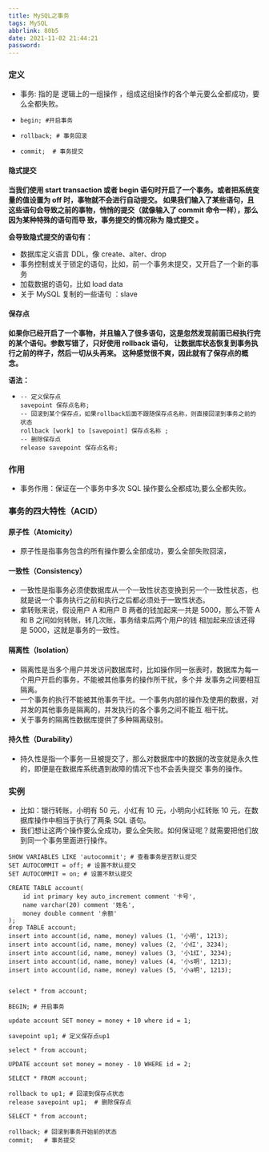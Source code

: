```yaml
---
title: MySQL之事务
tags: MySQL
abbrlink: 80b5
date: 2021-11-02 21:44:21
password:
---
```






### 定义





* 事务: 指的是 逻辑上的⼀组操作 ，组成这组操作的各个单元要么全都成功，要么全都失败。

* ~~~mysql
  begin; #开启事务
  ~~~

* ~~~mysql
  rollback; # 事务回滚
  ~~~

* ~~~mysql
  commit;  # 事务提交
  ~~~



#### 隐式提交



**当我们使⽤ start transaction 或者 begin 语句时开启了⼀个事务。或者把系统变量的值设置为 off 时，事物就不会进⾏⾃动提交。 如果我们输⼊了某些语句，且这些语句会导致之前的事物，悄悄的提交（就像输⼊了 commit 命令⼀样），那么因为某种特殊的语句⽽导 致，事务提交的情况称为 隐式提交 。**



**会导致隐式提交的语句有：**

* 数据库定义语⾔ DDL，像 create、alter、drop
* 事务控制或关于锁定的语句，⽐如，前⼀个事务未提交，⼜开启了⼀个新的事务
* 加载数据的语句，⽐如 load data 
* 关于 MySQL 复制的⼀些语句 ：slave





#### 保存点



**如果你已经开启了⼀个事物，并且输⼊了很多语句，这是忽然发现前⾯已经执⾏完的某个语句。参数写错了，只好使⽤ rollback 语句， 让数据库状态恢复到事务执⾏之前的样⼦，然后⼀切从头再来。 这种感觉很不爽，因此就有了保存点的概念。**



**语法：**

* ~~~mysql
  -- 定义保存点
  savepoint 保存点名称;
  -- 回滚到某个保存点，如果rollback后面不跟随保存点名称，则直接回滚到事务之前的状态
  rollback [work] to [savepoint] 保存点名称 ;
  -- 删除保存点
  release savepoint 保存点名称;
  
  ~~~



### 作用



* 事务作⽤：保证在⼀个事务中多次 SQL 操作要么全都成功,要么全都失败。



### 事务的四⼤特性（ACID）

#### 原子性（Atomicity）

* 原⼦性是指事务包含的所有操作要么全部成功，要么全部失败回滚，



#### ⼀致性（Consistency）

* ⼀致性是指事务必须使数据库从⼀个⼀致性状态变换到另⼀个⼀致性状态，也就是说⼀个事务执⾏之前和执⾏之后都必须处于⼀致性状态。
* 拿转账来说，假设⽤户 A 和⽤户 B 两者的钱加起来⼀共是 5000，那么不管 A 和 B 之间如何转账，转⼏次账，事务结束后两个⽤户的钱 相加起来应该还得是 5000，这就是事务的⼀致性。



#### 隔离性（Isolation）

* 隔离性是当多个⽤户并发访问数据库时，⽐如操作同⼀张表时，数据库为每⼀个⽤户开启的事务，不能被其他事务的操作所⼲扰，多个并 发事务之间要相互隔离。
*  ⼀个事务的执⾏不能被其他事务⼲扰。⼀个事务内部的操作及使⽤的数据，对并发的其他事务是隔离的，并发执⾏的各个事务之间不能互 相⼲扰。
*  关于事务的隔离性数据库提供了多种隔离级别。



#### 持久性（Durability）



* 持久性是指⼀个事务⼀旦被提交了，那么对数据库中的数据的改变就是永久性的，即便是在数据库系统遇到故障的情况下也不会丢失提交 事务的操作。







### 实例



* ⽐如：银⾏转账，⼩明有 50 元，⼩红有 10 元，⼩明向⼩红转账 10 元，在数据库操作中相当于执⾏了两条 SQL 语句。
* 我们想让这两个操作要么全成功，要么全失败。如何保证呢？就需要把他们放到同⼀个事务⾥⾯进⾏操作。





~~~mysql
SHOW VARIABLES LIKE 'autocommit'; # 查看事务是否默认提交
SET AUTOCOMMIT = off; # 设置不默认提交
SET AUTOCOMMIT = on; # 设置不默认提交

CREATE TABLE account(
    id int primary key auto_increment comment '卡号',
    name varchar(20) comment '姓名',
    money double comment '余额'
);
drop TABLE account;
insert into account(id, name, money) values (1, '小明', 1213);
insert into account(id, name, money) values (2, '小红', 3234);
insert into account(id, name, money) values (3, '小1红', 3234);
insert into account(id, name, money) values (4, '小s明', 1213);
insert into account(id, name, money) values (5, '小a明', 1213);


select * from account;

BEGIN; # 开启事务

update account SET money = money + 10 where id = 1;

savepoint up1; # 定义保存点up1

select * from account;

UPDATE account set money = money - 10 WHERE id = 2;

SELECT * FROM account;

rollback to up1; # 回滚到保存点状态
release savepoint up1;  # 删除保存点

SELECT * from account;

rollback; # 回滚到事务开始前的状态
commit;   # 事务提交



~~~

